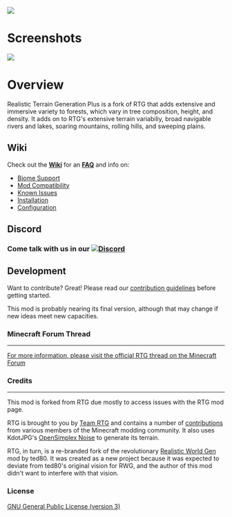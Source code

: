 ![](https://imagizer.imageshack.com/v2/1024x768q70/922/NEXHP2.png)


# Screenshots
![](https://imagizer.imageshack.com/img922/3522/l28gY7.gif)

# Overview

Realistic Terrain Generation Plus is a fork of RTG that adds extensive and immersive variety to forests, which vary in tree composition, height, and density. It adds on to RTG's extensive terrain variabiliy, broad navigable rivers and lakes, soaring mountains, rolling hills, and sweeping plains.

## Wiki
Check out the **[Wiki](https://github.com/Team-RTG/Realistic-Terrain-Generation/wiki)** for an **[FAQ](https://github.com/Team-RTG/Realistic-Terrain-Generation/wiki/FAQ)** and info on:
* [Biome Support](https://github.com/Team-RTG/Realistic-Terrain-Generation/wiki/Biome-Support)
* [Mod Compatibility](https://github.com/Team-RTG/Realistic-Terrain-Generation/wiki/Mod-Compatibility)
* [Known Issues](https://github.com/Team-RTG/Realistic-Terrain-Generation/wiki/Known-Issues)
* [Installation](https://github.com/Team-RTG/Realistic-Terrain-Generation/wiki/Installation)
* [Configuration](https://github.com/Team-RTG/Realistic-Terrain-Generation/wiki/Configuration)


## Discord

### Come talk with us in our [![Discord](https://img.shields.io/discord/168326116761665536.svg)](https://discord.gg/anKT7YX)


## Development

Want to contribute? Great! Please read our [contribution guidelines](https://github.com/Team-RTG/Realistic-Terrain-Generation/blob/1.10.2-master/.github/CONTRIBUTING.md) before getting started.

This mod is probably nearing its final version, although that may change if new ideas meet new capacities.


### Minecraft Forum Thread
----
[For more information, please visit the official RTG thread on the Minecraft Forum](http://www.minecraftforum.net/forums/mapping-and-modding/minecraft-mods/2524489-realistic-terrain-generation-rtg-realistic-biomes)

### Credits
----
This mod is forked from RTG due mostly to access issues with the RTG mod page.

RTG is brought to you by [Team RTG](https://github.com/Team-RTG) and contains a number of [contributions](https://github.com/Team-RTG/Realistic-Terrain-Generation/graphs/contributors) from various members of the Minecraft modding community. It also uses KdotJPG's [OpenSimplex Noise](https://gist.github.com/KdotJPG/b1270127455a94ac5d19) to generate its terrain.

RTG, in turn, is a re-branded fork of the revolutionary [Realistic World Gen](http://www.minecraftforum.net/forums/mapping-and-modding/minecraft-mods/1281910-teds-world-gen-mods-realistic-world-gen-alpha-1-3) mod by ted80. It was created as a new project because it was expected to deviate from ted80's original vision for RWG, and the author of this mod didn't want to interfere with that vision.

### License

[GNU General Public License (version 3)](https://github.com/Team-RTG/Realistic-Terrain-Generation/blob/1.10.2-master/LICENSE.txt)
